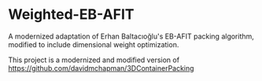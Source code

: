 # Weighted-EB-AFIT
A modernized adaptation of Erhan Baltacıoğlu's EB-AFIT packing algorithm, modified to include dimensional weight optimization.

This project is a modernized and modified version of https://github.com/davidmchapman/3DContainerPacking

